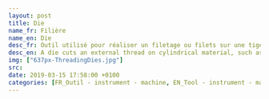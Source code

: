 ```yaml
---
layout: post
title: Die
name_fr: Filière
name_en: Die
desc_fr: Outil utilisé pour réaliser un filetage ou filets sur une tige de matière variable (métal, plastique, bois, etc.) afin de réaliser une tige filetée. Une filière s'utilise avec un porte-filière.
desc_en: A die cuts an external thread on cylindrical material, such as a rod, which creates a male threaded piece which functions like a bolt. Dies are generally made in two styles&#58; solid and adjustable.   Process&#58; threading
img: ["637px-ThreadingDies.jpg"]
src: 
date: 2019-03-15 17:58:00 +0100
categories: [FR_Outil - instrument - machine, EN_Tool - instrument - machine]
---
```

